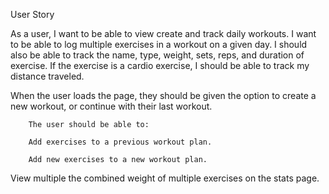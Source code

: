 User Story

As a user, I want to be able to view create and track daily workouts. 
I want to be able to log multiple exercises in a workout on a given day.
I should also be able to track the name, type, weight, sets, reps, and duration of exercise. 
If the exercise is a cardio exercise, I should be able to track my distance traveled.


When the user loads the page, they should be given the option to create a new workout, or continue with their last workout.

        The user should be able to:

        Add exercises to a previous workout plan.

        Add new exercises to a new workout plan.

View multiple the combined weight of multiple exercises on the stats page.
